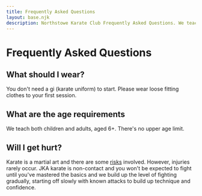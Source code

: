 ```yaml
---
title: Frequently Asked Questions
layout: base.njk
description: Northstowe Karate Club Frequently Asked Questions. We teach both children and adults, aged 6+. Please wear comfortable loose clothing to your first lesson.
---
```

# Frequently Asked Questions

## What should I wear?
You don't need a gi (karate uniform) to start. Please wear loose fitting clothes to your first session.

## What are the age requirements
We teach both children and adults, aged 6+. There's no upper age limit.

## Will I get hurt?
Karate is a martial art and there are some [risks](/policies/risk) involved. However, injuries rarely occur. JKA karate is non-contact and you won't be expected to fight until you've mastered the basics and we build up the level of fighting gradually, starting off slowly with known attacks to build up technique and confidence.
